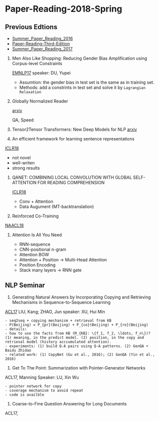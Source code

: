 # Paper-Reading-2018-Spring

## Previous Edtions

- [Summer_Paper_Reading_2016](https://github.com/rgtjf/Summer_Paper_Reading_2016)
- [Paper-Reading-Third-Edition](https://github.com/rgtjf/Paper-Reading-Third-Edition)
- [Summer_Paper_Reading_2017](https://github.com/rgtjf/Summer_Paper_Reading_2017)

1. Men Also Like Shopping: Reducing Gender Bias Amplification using Corpus-level Constraints

   [EMNLP17](http://aclweb.org/anthology/D/D17/D17-1323.pdf) speaker: DU, Yupei
   - Assumtion: the gender bias in test set is the same as in training set.
   - Methods: add a constrints in test set and solve it by ``Lagrangian Relaxation``

1. Globally Normalized Reader

    [arxiv](https://arxiv.org/pdf/1709.02828.pdf)

    QA, Speed

1. Tensor2Tensor Transformers: New Deep Models for NLP
    [arxiv](./)

1. An efficient framework for learning sentence representations 

  [ICLR18](https://openreview.net/pdf?id=rJvJXZb0W)

  - not novel 
  - well-writen
  - strong results

1. QANET: COMBINING LOCAL CONVOLUTION WITH GLOBAL SELF-ATTENTION FOR READING COMPREHENSION

   [ICLR18](https://openreview.net/forum?id=B14TlG-RW)

   - Conv + Attention
   - Data Augument (MT-backtranslation)

1. Reinforced Co-Training

  [NAACL18](https://arxiv.org/pdf/1804.06035.pdf)

1. Attention Is All You Need

   - RNN-sequence
   - CNN-positional n-gram
   - Attention BOW
   - Attention + Position -> Multi-Head Attention
   - Position Encoding
   - Stack many layers -> RNN gate





## NLP Seminar

1. Generating Natural Answers by Incorporating Copying and Retrieving Mechanisms in Sequence-to-Sequence Learning

  [ACL17](http://aclweb.org/anthology/P/P17/P17-1019.pdf) LIU, Kang; ZHAO, Jun  speaker: XU, Hui Min

    - seq2seq + copying mechanism + retrieval from KB
    - P(Beijing) = P_{pr}(Beijing) + P_{co}(Beijing) + P_{re}(Beijing)
    - details:
    - how to use the facts from KB (M_{KB}: \{f_1, f_2, \ldots, f_n\})? (1) meaning, in the predict model. (2) position, in the copy and retrieval model (history acccumulated attention).
    - experiments: (1) build Q-A pairs using Q-A patterns. (2) GenQA + Baidu Zhidao
    - related work: (1) CopyNet (Gu et al., 2016); (2) GenQA (Yin et al., 2016)

1. Get To The Point: Summarization with Pointer-Generator Networks

  ACL17, Manning
  Speaker: LU, Xin Wu

    - pointer network for copy
    - coverage mechanism to avoid repeat
    - code is availble

1. Coarse-to-Fine Question Answering for Long Documents

  ACL17, 